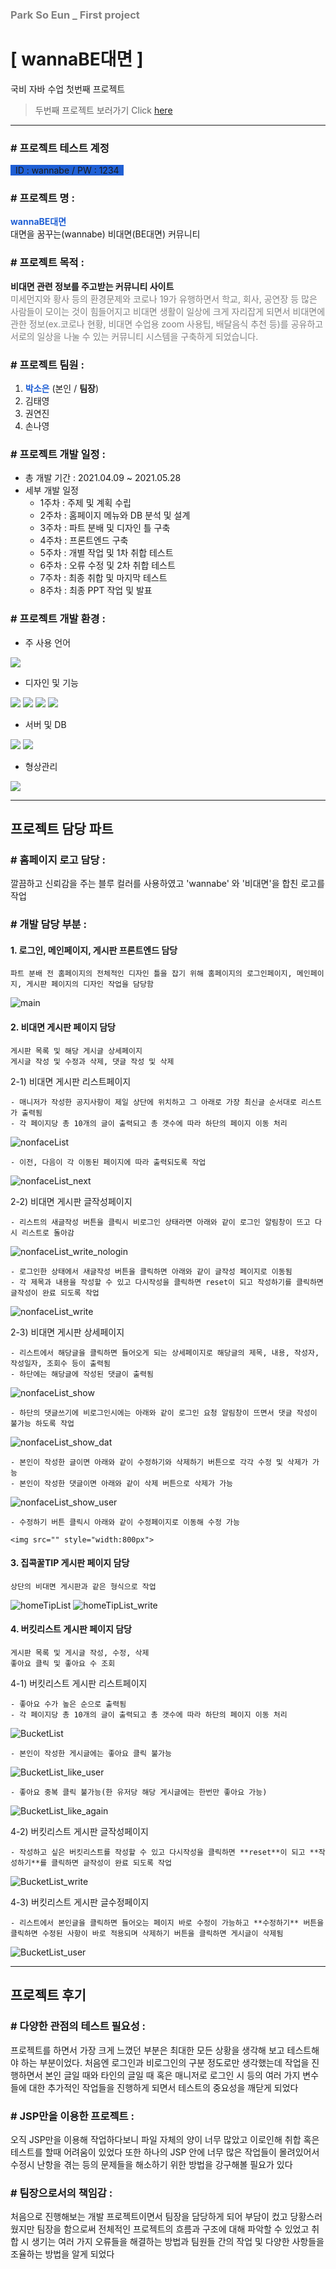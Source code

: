 ### <span style="color:gray">Park So Eun _ First project </span>  

# [ wannaBE대면 ]

국비 자바 수업 첫번째 프로젝트  
>두번째 프로젝트 보러가기 
Click [here](https://www.naver.com)  
___


### # 프로젝트 테스트 계정 
<span style="background-color:rgb(31, 95, 212)">&nbsp;
ID : wannabe  / PW : 1234
&nbsp;</span>

### # 프로젝트 명 :  
<span style="color:rgb(31, 95, 212)">**wannaBE대면**</span>  
대면을 꿈꾸는(wannabe) 비대면(BE대면) 커뮤니티


### # 프로젝트 목적 :  
**비대면 관련 정보를 주고받는 커뮤니티 사이트**    
<span style="color:gray">
미세먼지와 황사 등의 환경문제와 코로나 19가 유행하면서 학교, 회사, 공연장 등 많은 사람들이 모이는 것이 힘들어지고 비대면 생활이 일상에 크게 자리잡게 되면서 비대면에 관한 정보(ex.코로나 현황, 비대면 수업용 zoom 사용팁, 배달음식 추천 등)를 공유하고 서로의 일상을 나눌 수 있는 커뮤니티 시스템을 구축하게 되었습니다.</span>  

### # 프로젝트 팀원 : 
1. <span style="color:rgb(31, 95, 212)">**박소은**</span> (본인 / **팀장**)
2. 김태영
3. 권연진
4. 손나영

### # 프로젝트 개발 일정 :  
- 총 개발 기간 : 2021.04.09 ~ 2021.05.28
- 세부 개발 일정  
    - 1주차 : 주제 및 계획 수립
    - 2주차 : 홈페이지 메뉴와 DB 분석 및 설계
    - 3주차 : 파트 분배 및 디자인 틀 구축
    - 4주차 : 프론트엔드 구축
    - 5주차 : 개별 작업 및 1차 취합 테스트
    - 6주차 : 오류 수정 및 2차 취합 테스트
    - 7주차 : 최종 취합 및 마지막 테스트
    - 8주차 : 최종 PPT 작업 및 발표

### # 프로젝트 개발 환경 :  
- 주 사용 언어  
<img src="https://img.shields.io/badge/-Java-007396?style=flat&logo=Java&logoColor=white"/>


- 디자인 및 기능  
<img src="https://img.shields.io/badge/-HTML5-E34F26?style=flat&logo=html5&logoColor=white"/>
<img src="https://img.shields.io/badge/-CSS3-1572B6?style=flat&logo=css3&logoColor=white"/>
<img src="https://img.shields.io/badge/-JavaScript-F7DF1E?style=flat&logo=javascript&logoColor=white"/>
<img src="https://img.shields.io/badge/-jQuery-0769AD?style=flat&logo=jquery&logoColor=white"/>

- 서버 및 DB  
<img src="https://img.shields.io/badge/-Apache Tomcat-F8DC75?style=flat&logo=apachetomcat&logoColor=black"/>
<img src="https://img.shields.io/badge/-Oracle-F80000?style=flat&logo=oracle&logoColor=white"/>

- 형상관리  
<img src="https://img.shields.io/badge/-GitHub-181717?style=flat&logo=github&logoColor=white"/>


___  

## 프로젝트 담당 파트

### # 홈페이지 로고 담당 :
깔끔하고 신뢰감을 주는 블루 컬러를 사용하였고 'wannabe' 와 '비대면'을 합친 로고를 작업


### # 개발 담당 부분 : 

#### 1. 로그인, 메인페이지, 게시판 프론트엔드 담당  
    파트 분배 전 홈페이지의 전체적인 디자인 틀을 잡기 위해 홈페이지의 로그인페이지, 메인페이지, 게시판 페이지의 디자인 작업을 담당함
    
![main](https://user-images.githubusercontent.com/82130077/126200884-f9f24e56-916e-4819-9140-f281b5e138f0.jpg)



#### 2. 비대면 게시판 페이지 담당  
    게시판 목록 및 해당 게시글 상세페이지  
    게시글 작성 및 수정과 삭제, 댓글 작성 및 삭제

   2-1) 비대면 게시판 리스트페이지

    - 매니저가 작성한 공지사항이 제일 상단에 위치하고 그 아래로 가장 최신글 순서대로 리스트가 출력됨
    - 각 페이지당 총 10개의 글이 출력되고 총 갯수에 따라 하단의 페이지 이동 처리

![nonfaceList](https://user-images.githubusercontent.com/82130077/126200405-fa0d2094-22ee-48e7-9f31-7c62911e741f.jpg)


    - 이전, 다음이 각 이동된 페이지에 따라 출력되도록 작업
    
![nonfaceList_next](https://user-images.githubusercontent.com/82130077/126200417-0152cf27-4023-4d8f-a602-04601b80fd74.jpg)


   2-2) 비대면 게시판 글작성페이지

    - 리스트의 새글작성 버튼을 클릭시 비로그인 상태라면 아래와 같이 로그인 알림창이 뜨고 다시 리스트로 돌아감

![nonfaceList_write_nologin](https://user-images.githubusercontent.com/82130077/126200479-f17efcf4-d441-45b8-bb83-8d2ba7b2fa65.jpg)


    - 로그인한 상태에서 새글작성 버튼을 클릭하면 아래와 같이 글작성 페이지로 이동됨
    - 각 제목과 내용을 작성할 수 있고 다시작성을 클릭하면 reset이 되고 작성하기를 클릭하면 글작성이 완료 되도록 작업

![nonfaceList_write](https://user-images.githubusercontent.com/82130077/126200535-88480302-5250-466b-bc8d-da4930874774.jpg)
 

   2-3) 비대면 게시판 상세페이지

    - 리스트에서 해당글을 클릭하면 들어오게 되는 상세페이지로 해당글의 제목, 내용, 작성자, 작성일자, 조회수 등이 출력됨
    - 하단에는 해당글에 작성된 댓글이 출력됨

![nonfaceList_show](https://user-images.githubusercontent.com/82130077/126200632-f762934c-8611-4f22-bee7-5b15ae325e08.jpg)


    - 하단의 댓글쓰기에 비로그인시에는 아래와 같이 로그인 요청 알림창이 뜨면서 댓글 작성이 불가능 하도록 작업
    
![nonfaceList_show_dat](https://user-images.githubusercontent.com/82130077/126200659-2ae9b34f-9131-442d-a8a7-b874fb30648c.jpg)


    - 본인이 작성한 글이면 아래와 같이 수정하기와 삭제하기 버튼으로 각각 수정 및 삭제가 가능
    - 본인이 작성한 댓글이면 아래와 같이 삭제 버튼으로 삭제가 가능
    
![nonfaceList_show_user](https://user-images.githubusercontent.com/82130077/126200677-456a2046-2e36-4c92-a900-b8c6b3904a3c.jpg)


    - 수정하기 버튼 클릭시 아래와 같이 수정페이지로 이동해 수정 가능
    
    <img src="" style="width:800px"> 

#### 3. 집콕꿀TIP 게시판 페이지 담당  
    상단의 비대면 게시판과 같은 형식으로 작업

![homeTipList](https://user-images.githubusercontent.com/82130077/126200846-5ad77ea9-c38c-4af2-b833-79cdc9d7758e.jpg)
![homeTipList_write](https://user-images.githubusercontent.com/82130077/126200854-636f631a-ebe2-445d-aeef-064a174ff706.jpg)


#### 4. 버킷리스트 게시판 페이지 담당  
    게시판 목록 및 게시글 작성, 수정, 삭제  
    좋아요 클릭 및 좋아요 수 조회

   4-1) 버킷리스트 게시판 리스트페이지

    - 좋아요 수가 높은 순으로 출력됨
    - 각 페이지당 총 10개의 글이 출력되고 총 갯수에 따라 하단의 페이지 이동 처리

![BucketList](https://user-images.githubusercontent.com/82130077/126200987-f2ed8f54-fd34-46c6-8540-6a4a7e85bc56.jpg)

    - 본인이 작성한 게시글에는 좋아요 클릭 불가능
    
![BucketList_like_user](https://user-images.githubusercontent.com/82130077/126201011-96378d29-e0c9-4cc9-a474-1da9b468fe61.jpg)


    - 좋아요 중복 클릭 불가능(한 유저당 해당 게시글에는 한번만 좋아요 가능)
    
![BucketList_like_again](https://user-images.githubusercontent.com/82130077/126201025-df7319d5-a86e-4995-b6d9-e1608149d4cd.jpg)


   4-2) 버킷리스트 게시판 글작성페이지

    - 작성하고 싶은 버킷리스트를 작성할 수 있고 다시작성을 클릭하면 **reset**이 되고 **작성하기**를 클릭하면 글작성이 완료 되도록 작업

![BucketList_write](https://user-images.githubusercontent.com/82130077/126201040-8d5e70e1-b38b-4df1-956a-ec4f1b0e8ec2.jpg)


   4-3) 버킷리스트 게시판 글수정페이지

    - 리스트에서 본인글을 클릭하면 들어오는 페이지 바로 수정이 가능하고 **수정하기** 버튼을 클릭하면 수정된 사항이 바로 적용되며 삭제하기 버튼을 클릭하면 게시글이 삭제됨

![BucketList_user](https://user-images.githubusercontent.com/82130077/126201051-e9d71431-cfea-4164-bba2-f004caf9766a.jpg)

    
___  

## 프로젝트 후기

### # 다양한 관점의 테스트 필요성 :
프로젝트를 하면서 가장 크게 느꼈던 부분은 최대한 모든 상황을 생각해 보고 테스트해야 하는 부분이었다. 처음엔 로그인과 비로그인의 구분 정도로만 생각했는데 작업을 진행하면서 본인 글일 때와 타인의 글일 때 혹은 매니저로 로그인 시 등의 여러 가지 변수들에 대한 추가적인 작업들을 진행하게 되면서 테스트의 중요성을 깨닫게 되었다

### # JSP만을 이용한 프로젝트 :
오직 JSP만을 이용해 작업하다보니 파일 자체의 양이 너무 많았고 이로인해 취합 혹은 테스트를 할때 어려움이 있었다 또한 하나의 JSP 안에 너무 많은 작업들이 몰려있어서 수정시 난항을 겪는 등의 문제들을 해소하기 위한 방법을 강구해볼 필요가 있다

### # 팀장으로서의 책임감 :
처음으로 진행해보는 개발 프로젝트이면서 팀장을 담당하게 되어 부담이 컸고 당황스러웠지만 팀장을 함으로써 전체적인 프로젝트의 흐름과 구조에 대해 파악할 수 있었고 취합 시 생기는 여러 가지 오류들을 해결하는 방법과 팀원들 간의 작업 및 다양한 사항들을 조율하는 방법을 알게 되었다
